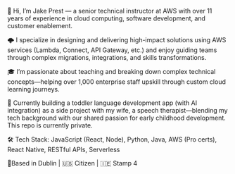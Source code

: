 👋 Hi, I’m Jake Prest — a senior technical instructor at AWS with over 11 years of experience in cloud computing, software development, and customer enablement.

🌩️ I specialize in designing and delivering high-impact solutions using AWS services (Lambda, Connect, API Gateway, etc.) and enjoy guiding teams through complex migrations, integrations, and skills transformations.

🎓 I’m passionate about teaching and breaking down complex technical concepts—helping over 1,000 enterprise staff upskill through custom cloud learning journeys.

📱 Currently building a toddler language development app (with AI integration) as a side project with my wife, a speech therapist—blending my tech background with our shared passion for early childhood development. This repo is currently private.

🛠️ Tech Stack: JavaScript (React, Node), Python, Java, AWS (Pro certs), React Native, RESTful APIs, Serverless

📍Based in Dublin | 🇺🇸 Citizen | 🇮🇪 Stamp 4
